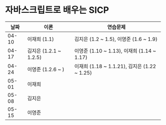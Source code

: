 # 자바스크립트로 배우는 SICP

| 날짜  | 이론                   | 연습문제                                     |
| ----- | ---------------------- | -------------------------------------------- |
| 04-10 | 이재희 (1.1)           | 김지은 (1.2 ~ 1.5), 이영준 (1.6 ~ 1.9)       |
| 04-17 | 김지은 (1.2.1 ~ 1.2.5) | 이영준 (1.10 ~ 1.13), 이재희 (1.14 ~ 1.17)   |
| 04-24 | 이영준 (1.2.6 ~ )      | 이재희 (1.18 ~ 1.1.21), 김지은 (1.22 ~ 1.25) |
| 05-01 | 이재희                 |                                              |
| 05-08 | 김지은                 |                                              |
| 05-15 | 이영준                 |                                              |
